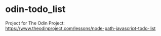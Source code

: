 # odin-todo_list

Project for The Odin Project: https://www.theodinproject.com/lessons/node-path-javascript-todo-list